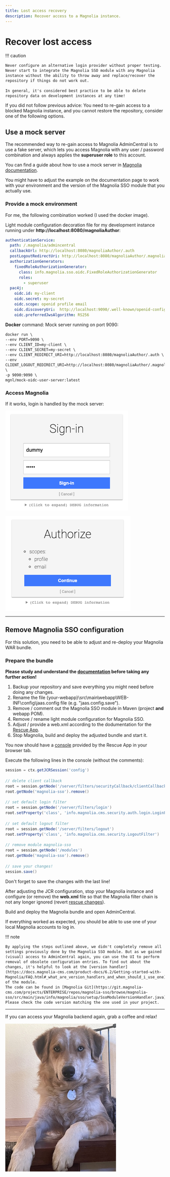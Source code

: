 ```yaml
---
title: Lost access recovery
description: Recover access to a Magnolia instance.
---
```


# Recover lost access

!!! caution

    Never configure an alternative login provider without proper testing. Never start to integrate the Magnolia SSO module with any Magnolia instance without the ability to throw away and replace/recover the repository if things do not work out.
    
    In general, it's considered best practice to be able to delete repository data on development instances at any time!

If you did not follow previous advice: You need to re-gain access to a blocked Magnolia instance, and you cannot restore the repository, consider one of the following options.

## Use a mock server

The recommended way to re-gain access to Magnolia AdminCentral is to use a fake server, which lets you access Magnolia with any user / password combination and always applies the **superuser role** to this account.

You can find a guide about how to use a mock server in [Magnolia documentation](https://docs.magnolia-cms.com/magnolia-sso/3.0.0/guides/using-a-mock-oidc-server.html).

You might have to adjust the example on the documentation page to work with your environment and the version of the Magnolia SSO module that you actually use.

### Provide a mock environment

For me, the following combination worked (I used the docker image).

Light module configuration decoration file for my development instance running under **http://localhost:8080/magnoliaAuthor**:

```yaml
authenticationService:
  path: /.magnolia/admincentral
  callbackUrl: http://localhost:8080/magnoliaAuthor/.auth
  postLogoutRedirectUri: http://localhost:8080/magnoliaAuthor/.magnolia/admincentral
  authorizationGenerators:
    fixedRoleAuthorizationGenerator:
      class: info.magnolia.sso.oidc.FixedRoleAuthorizationGenerator
      roles:
        - superuser
  pac4j:
    oidc.id: my-client
    oidc.secret: my-secret
    oidc.scope: openid profile email
    oidc.discoveryUri:  http://localhost:9090/.well-known/openid-configuration
    oidc.preferredJwsAlgorithm: RS256
```

**Docker** command: Mock server running on port 9090:

```shell
docker run \
--env PORT=9090 \
--env CLIENT_ID=my-client \
--env CLIENT_SECRET=my-secret \
--env CLIENT_REDIRECT_URI=http://localhost:8080/magnoliaAuthor/.auth \
--env CLIENT_LOGOUT_REDIRECT_URI=http://localhost:8080/magnoliaAuthor/.magnolia/admincentral \
-p 9090:9090 \
mgnl/mock-oidc-user-server:latest
```

### Access Magnolia

If it works, login is handled by the mock server:

![Mock sign-in](_img/lostaccess/01_mock-sign-in.png)

![Mock authorize](_img/lostaccess/02_mock-authorize.png)

---

## Remove Magnolia SSO configuration

For this solution, you need to be able to adjust and re-deploy your Magnolia WAR bundle.

### Prepare the bundle

**Please study and understand the [documentation](https://docs.magnolia-cms.com/product-docs/6.2/Modules/List-of-modules/Groovy-module.html#_rescue_app) before taking any further action!**

1. Backup your repository and save everything you might need before doing any changes.
2. Rename the file {your-webapp}\src\main\webapp\WEB-INF\config\jaas.config file (e.g. "jaas.config.save").
3. Remove / comment out the Magnolia SSO module in Maven (project **and** webapp POM).
4. Remove / rename light module configuration for Magnolia SSO.
5. Adjust / provide a web.xml according to the dodumentation for the [Rescue App](https://docs.magnolia-cms.com/product-docs/6.2/Modules/List-of-modules/Groovy-module.html#_rescue_app).
6. Stop Magnolia, build and deploy the adjusted bundle and start it.

You now should have a [console](https://docs.magnolia-cms.com/product-docs/6.2/_images/rescue-app.png) provided by the Rescue App in your browser tab.

Execute the following lines in the console (without the comments):

```groovy
session = ctx.getJCRSession('config')

// delete client callback
root = session.getNode('/server/filters/securityCallback/clientCallbacks')
root.getNode('magnolia-sso').remove()

// set default login filter 
root = session.getNode('/server/filters/login')
root.setProperty('class', 'info.magnolia.cms.security.auth.login.LoginFilter')

// set default logout filter
root = session.getNode('/server/filters/logout')
root.setProperty('class', 'info.magnolia.cms.security.LogoutFilter')

// remove module magnolia-sso
root = session.getNode('/modules')
root.getNode('magnolia-sso').remove()

// save your changes!
session.save()
```

Don't forget to save the changes with the last line!

After adjusting the JCR configuration, stop your Magnolia instance and configure (or remove) the **web.xml** file so that the Magnolia filter chain is not any longer ignored (revert [rescue changes](https://docs.magnolia-cms.com/product-docs/6.2/Modules/List-of-modules/Groovy-module.html#_rescue_app)).

Build and deploy the Magnolia bundle and open AdminCentral.

If everything worked as expected, you should be able to use one of your local Magnolia accounts to log in.

!!! note

    By applying the steps outlined above, we didn't completely remove all settings previously done by the Magnolia SSO module. But as we gained (visual) access to AdminCentral again, you can use the UI to perform removal of obsolete configuration entries. To find out about the changes, it's helpful to look at the [version handler](https://docs.magnolia-cms.com/product-docs/6.2/Getting-started-with-Magnolia/FAQ.html#_what_are_version_handlers_and_when_should_i_use_one) of the module.
    The code can be found in [Magnolia Git](https://git.magnolia-cms.com/projects/ENTERPRISE/repos/magnolia-sso/browse/magnolia-sso/src/main/java/info/magnolia/sso/setup/SsoModuleVersionHandler.java). Please check the code version matching the one used in your project.

---

If you can access your Magnolia backend again, grab a coffee and relax!

![Bandit relax](_img/lostaccess/03_bnd_relax.jpg)
